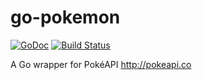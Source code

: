 go-pokemon
==========
[![GoDoc](https://godoc.org/github.com/akshaydixi/go-pokemon?status.svg)](https://godoc.org/github.com/akshaydixi/go-pokemon)
[![Build Status](https://drone.io/github.com/akshaydixi/go-pokemon/status.png)](https://drone.io/github.com/akshaydixi/go-pokemon/latest)

A Go wrapper for PokéAPI http://pokeapi.co


